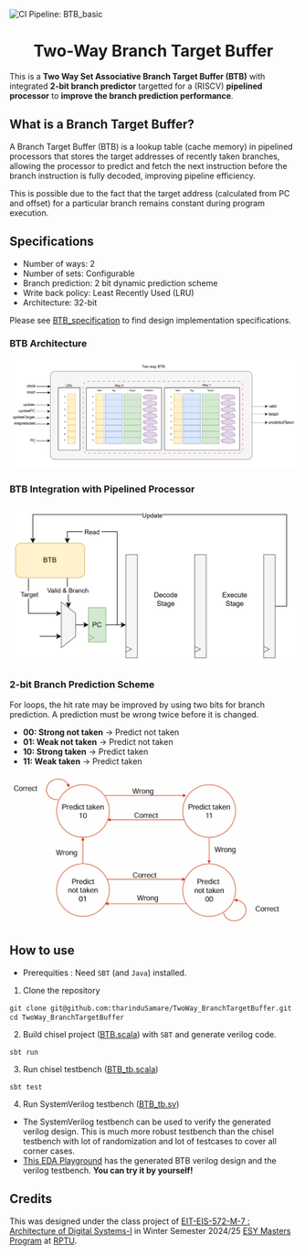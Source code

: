 ![CI Pipeline: BTB_basic](https://github.com/tharinduSamare/TwoWay_BranchTargetBuffer/actions/workflows/01_BTB.yml/badge.svg?event=push)

<h1 align="center"> Two-Way Branch Target Buffer </h1>

This is a **Two Way Set Associative Branch Target Buffer (BTB)** with integrated **2-bit branch predictor**  targetted for a (RISCV) **pipelined processor** to **improve the branch prediction performance**.

## What is a Branch Target Buffer?

A Branch Target Buffer (BTB) is a lookup table (cache memory) in pipelined processors that stores the target addresses of recently taken branches, allowing the processor to predict and fetch the next instruction before the branch instruction is fully decoded, improving pipeline efficiency.

This is possible due to the fact that the target address (calculated from PC and offset) for a particular branch remains constant during program execution.

## Specifications

- Number of ways: 2
- Number of sets: Configurable
- Branch prediction: 2 bit dynamic prediction scheme
- Write back policy: Least Recently Used (LRU)
- Architecture: 32-bit

Please see [BTB_specification](docs/BTB_specification.pdf) to find design implementation specifications.

### BTB Architecture
<img src="images/BTB.png" alt="BTB Architecture" width="600">

### BTB Integration with Pipelined Processor
<img src="images/BTB_CPU_integration.png" alt="BTB CPU integration" width="600">

### 2-bit Branch Prediction Scheme
For loops, the hit rate may be improved by using two bits for branch prediction. A prediction must be wrong twice before it is changed.

- **00: Strong not taken** -> Predict not taken
- **01: Weak not taken**   -> Predict not taken
- **10: Strong taken**     -> Predict taken
- **11: Weak taken**       -> Predict taken

<img src="images/2_bit_predictor.png" alt="2-bit predictor" width="600">

## How to use

- Prerequities : Need `SBT` (and `Java`) installed.

1. Clone the repository
```
git clone git@github.com:tharinduSamare/TwoWay_BranchTargetBuffer.git
cd TwoWay_BranchTargetBuffer
```

2. Build chisel project ([BTB.scala](src/main/scala/BTB.scala)) with `SBT` and generate verilog code.
```
sbt run
```

3. Run chisel testbench ([BTB_tb.scala](src/test/scala/BTB_tb.scala))
```
sbt test
```

4. Run SystemVerilog testbench ([BTB_tb.sv](src/test/sv/BTB_tb.sv))

- The SystemVerilog testbench can be used to verify the generated verilog design. This is much more robust testbench than the chisel testbench with lot of randomization and lot of testcases to cover all corner cases.
- [This EDA Playground](https://edaplayground.com/x/KBRE) has the generated BTB verilog design and the verilog testbench. **You can try it by yourself!**

## Credits

This was designed under the class project of [EIT-EIS-572-M-7 : Architecture of Digital Systems-I](https://eit.rptu.de/fgs/eis/teaching/85-571) in Winter Semester 2024/25 [ESY Masters Program](https://eit.rptu.de/en/esy) at [RPTU](https://rptu.de/).


